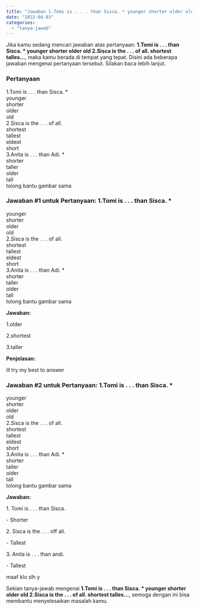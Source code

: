 ```yaml
---
title: "Jawaban 1.Tomi is . . . than Sisca. * younger shorter older old 2.Sisca is the . . . of all. shortest talles..."
date: "2022-04-03"
categories: 
  - "tanya-jawab"
---
```


Jika kamu sedang mencari jawaban atas pertanyaan: **1.Tomi is . . . than Sisca. \* younger shorter older old 2.Sisca is the . . . of all. shortest talles...**, maka kamu berada di tempat yang tepat. Disini ada beberapa jawaban mengenai pertanyaan tersebut. Silakan baca lebih lanjut.

### Pertanyaan

1.Tomi is . . . than Sisca. \*  
younger  
shorter  
older  
old  
2.Sisca is the . . . of all.  
shortest  
tallest  
eldest  
short  
3.Anita is . . . than Adi. \*  
shorter  
taller  
older  
tall  
tolong bantu gambar sama

### Jawaban #1 untuk Pertanyaan: 1.Tomi is . . . than Sisca. \*  
younger  
shorter  
older  
old  
2.Sisca is the . . . of all.  
shortest  
tallest  
eldest  
short  
3.Anita is . . . than Adi. \*  
shorter  
taller  
older  
tall  
tolong bantu gambar sama

**Jawaban:**

1.older

2.shortest

3.taller

**Penjelasan:**

ill try my best to answer

### Jawaban #2 untuk Pertanyaan: 1.Tomi is . . . than Sisca. \*  
younger  
shorter  
older  
old  
2.Sisca is the . . . of all.  
shortest  
tallest  
eldest  
short  
3.Anita is . . . than Adi. \*  
shorter  
taller  
older  
tall  
tolong bantu gambar sama

**Jawaban:**

1\. Tomi is . . . than Sisca.

\- Shorter

2\. Sisca is the . . . off all.

\- Tallest

3\. Anita is . . . than andi.

\- Tallest

maaf klo slh y

Sekian tanya-jawab mengenai **1.Tomi is . . . than Sisca. \* younger shorter older old 2.Sisca is the . . . of all. shortest talles...**, semoga dengan ini bisa membantu menyelesaikan masalah kamu.
